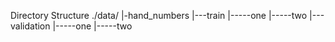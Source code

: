 
Directory Structure
./data/
   |-hand_numbers
   |---train
   |-----one
   |-----two
   |---validation
   |-----one
   |-----two
